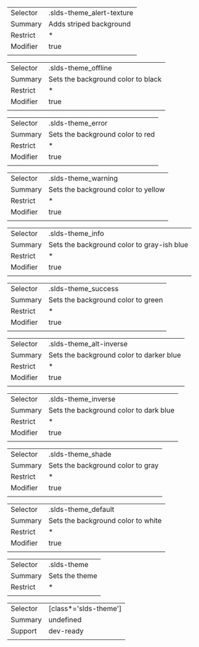 
|  |  |
|-------|-------|
| Selector | .slds-theme_alert-texture |
| Summary | Adds striped background |
| Restrict | * |
| Modifier | true |
|  |  |


|  |  |
|-------|-------|
| Selector | .slds-theme_offline |
| Summary | Sets the background color to black |
| Restrict | * |
| Modifier | true |
|  |  |


|  |  |
|-------|-------|
| Selector | .slds-theme_error |
| Summary | Sets the background color to red |
| Restrict | * |
| Modifier | true |
|  |  |


|  |  |
|-------|-------|
| Selector | .slds-theme_warning |
| Summary | Sets the background color to yellow |
| Restrict | * |
| Modifier | true |
|  |  |


|  |  |
|-------|-------|
| Selector | .slds-theme_info |
| Summary | Sets the background color to gray-ish blue |
| Restrict | * |
| Modifier | true |
|  |  |


|  |  |
|-------|-------|
| Selector | .slds-theme_success |
| Summary | Sets the background color to green |
| Restrict | * |
| Modifier | true |
|  |  |


|  |  |
|-------|-------|
| Selector | .slds-theme_alt-inverse |
| Summary | Sets the background color to darker blue |
| Restrict | * |
| Modifier | true |
|  |  |


|  |  |
|-------|-------|
| Selector | .slds-theme_inverse |
| Summary | Sets the background color to dark blue |
| Restrict | * |
| Modifier | true |
|  |  |


|  |  |
|-------|-------|
| Selector | .slds-theme_shade |
| Summary | Sets the background color to gray |
| Restrict | * |
| Modifier | true |
|  |  |


|  |  |
|-------|-------|
| Selector | .slds-theme_default |
| Summary | Sets the background color to white |
| Restrict | * |
| Modifier | true |
|  |  |


|  |  |
|-------|-------|
| Selector | .slds-theme |
| Summary | Sets the theme |
| Restrict | * |
|  |  |


|  |  |
|-------|-------|
| Selector | [class*='slds-theme'] |
| Summary | undefined |
| Support | dev-ready |
|  |  |

